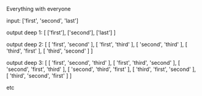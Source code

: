 Everything with everyone

input:
['first', 'second', 'last']

output deep 1:
[
  ['first'],
  ['second'],
  ['last']
]

output deep 2:
[
  [ 'first', 'second' ],
  [ 'first', 'third' ],
  [ 'second', 'third' ],
  [ 'third', 'first' ],
  [ 'third', 'second' ]
]


output deep 3:
[
  [ 'first', 'second', 'third' ],
  [ 'first', 'third', 'second' ],
  [ 'second', 'first', 'third' ],
  [ 'second', 'third', 'first' ],
  [ 'third', 'first', 'second' ],
  [ 'third', 'second', 'first' ]
]

etc
